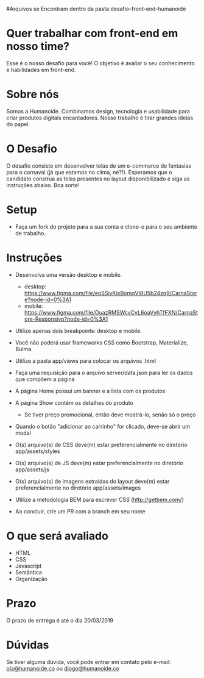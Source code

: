 #Arquivos se Encontram dentro da pasta desafio-front-end-humanoide


# Quer trabalhar com front-end em nosso time?

Esse é o nosso desafio para você!
O objetivo é avaliar o seu conhecimento e habilidades em front-end.

# Sobre nós

Somos a Humanoide. Combinamos design, tecnologia e usabilidade para criar produtos digitais encantadores. Nosso trabalho é tirar grandes ideias do papel.

# O Desafio

O desafio consiste em desenvolver telas de um e-commerce de fantasias para o carnaval (já que estamos no clima, né?!). Esperamos que o candidato construa as telas presentes no layout disponibilizado e siga as instruções abaixo. Boa sorte!

# Setup

* Faça um fork do projeto para a sua conta e clone-o para o seu ambiente de trabalho.

# Instruções

* Desenvolva uma versão desktop e mobile.
  * desktop: https://www.figma.com/file/eoSSiyKixBomqVI8U5b24zq9/CarnaStore?node-id=0%3A1
  * mobile: https://www.figma.com/file/OuazRMSWcvCvL6oaVyhTfFXN/CarnaStore-Responsivo?node-id=0%3A1
* Utilize apenas dois breakpoints: desktop e mobile.
* Você não poderá usar frameworks CSS como Bootstrap, Materialize, Bulma
* Utilize a pasta app/views para colocar os arquivos .html

* Faça uma requisição para o arquivo server/data.json para ler os dados que compõem a página
* A página Home possui um banner e a lista com os produtos
* A página Show contém os detalhes do produto
    * Se tiver preço promocional, então deve mostrá-lo, senão só o preço
* Quando o botão "adicionar ao carrinho" for clicado, deve-se abrir um modal

* O(s) arquivo(s) de CSS deve(m) estar preferencialmente no diretório app/assets/styles
* O(s) arquivo(s) de JS deve(m) estar preferencialmente no diretório app/assets/js
* O(s) arquivo(s) de imagens extraídas do layout deve(m) estar preferencialmente no diretório app/assets/images
* Utilize a metodologia BEM para escrever CSS (http://getbem.com/)
* Ao concluir, crie um PR com a branch em seu nome

# O que será avaliado

* HTML
* CSS
* Javascript
* Semântica
* Organização

# Prazo

O prazo de entrega é até o dia 20/03/2019

# Dúvidas

Se tiver alguma dúvida, você pode entrar em contato pelo e-mail: ola@humanoide.co ou diogo@humanoide.co
